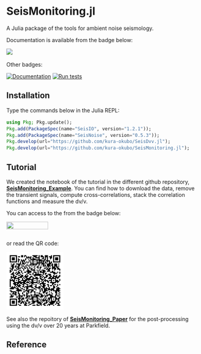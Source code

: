 # SeisMonitoring.jl

A Julia package of the tools for ambient noise seismology.

Documentation is available from the badge below:

[![](https://img.shields.io/badge/docs-stable-blue.svg)](https://kura-okubo.github.io/SeisMonitoring.jl/dev)

Other badges:

[![Documentation](https://github.com/kura-okubo/SeisMonitoring.jl/actions/workflows/documentation.yml/badge.svg)](https://github.com/kura-okubo/SeisMonitoring.jl/actions/workflows/documentation.yml)
[![Run tests](https://github.com/kura-okubo/SeisMonitoring.jl/actions/workflows/test.yml/badge.svg)](https://github.com/kura-okubo/SeisMonitoring.jl/actions/workflows/test.yml)

## Installation

Type the commands below in the Julia REPL:

```julia
using Pkg; Pkg.update();
Pkg.add(PackageSpec(name="SeisIO", version="1.2.1"));
Pkg.add(PackageSpec(name="SeisNoise", version="0.5.3"));
Pkg.develop(url="https://github.com/kura-okubo/SeisDvv.jl");
Pkg.develop(url="https://github.com/kura-okubo/SeisMonitoring.jl");
```

## Tutorial
We created the notebook of the tutorial in the different github repository, [**SeisMonitoring_Example**](https://github.com/kura-okubo/SeisMonitoring_Example). You can find how to download the data, remove the transient signals, compute cross-correlations, stack the correlation functions and measure the dv/v.


You can access to the from the badge below:

<a href="https://nbviewer.org/github/kura-okubo/SeisMonitoring_Example/blob/main/code/run_seismonitoring.ipynb" target="_blank">
   <img align="left"
      src="https://raw.githubusercontent.com/jupyter/design/master/logos/Badges/nbviewer_badge.png"
      width="109" height="20">
</a>
<br><br>


or read the QR code:

<img src="/docs/src/assets/QRcode_seismonitoring_example.png" alt="QR" width="150"/>

See also the repoitory of [**SeisMonitoring_Paper**](https://github.com/kura-okubo/SeisMonitoring_Paper) for the post-processing using the dv/v over 20 years at Parkfield.

## Reference

